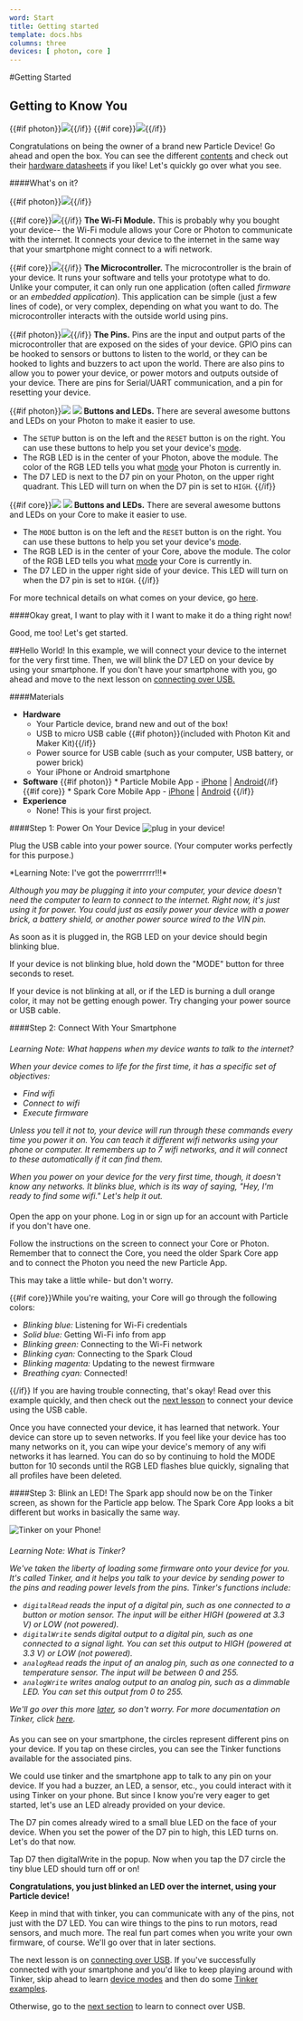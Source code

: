 ```yaml
---
word: Start
title: Getting started
template: docs.hbs
columns: three
devices: [ photon, core ]
---
```


#Getting Started

## Getting to Know You

{{#if photon}}![]({{assets}}/images/photon-in-box.jpg){{/if}}
{{#if core}}![]({{assets}}/images/core-in-box.jpg){{/if}}

Congratulations on being the owner of a brand new Particle Device! Go ahead and open the box. You can see the different [contents](/datasheets/kits) and check out their [hardware datasheets](/datasheets) if you like! Let's quickly go over what you see.

####What's on it?

{{#if photon}}![]({{assets}}/images/photon-module.jpg){{/if}}

{{#if core}}![]({{assets}}/images/core-module.jpg){{/if}}
**The Wi-Fi Module.** This is probably why you bought your device-- the Wi-Fi module allows your Core or Photon to communicate with the internet. It connects your device to the internet in the same way that your smartphone might connect to a wifi network.

{{#if core}}![]({{assets}}/images/core-microcontroller.jpg){{/if}}
**The Microcontroller.** The microcontroller is the brain of your device. It runs your software and tells your prototype what to do. Unlike your computer, it can only run one application (often called *firmware* or an *embedded application*). This application can be simple (just a few lines of code), or very complex, depending on what you want to do. The microcontroller interacts with the outside world using pins.

{{#if photon}}![]({{assets}}/images/photon-pinout.png){{/if}}
**The Pins.** Pins are the input and output parts of the microcontroller that are exposed on the sides of your device. GPIO pins can be hooked to sensors or buttons to listen to the world, or they can be hooked to lights and buzzers to act upon the world. There are also pins to allow you to power your device, or power motors and outputs outside of your device. There are pins for Serial/UART communication, and a pin for resetting your device.

{{#if photon}}![]({{assets}}/images/photon-buttons.jpg) 
![]({{assets}}/images/photon-leds.jpg) 
**Buttons and LEDs.** There are several awesome buttons and LEDs on your Photon to make it easier to use.
- The `SETUP` button is on the left and the `RESET` button is on the right. You can use these buttons to help you set your device's [mode](/guide/modes).
- The RGB LED is in the center of your Photon, above the module. The color of the RGB LED tells you what [mode](/guide/modes) your Photon is currently in.
- The D7 LED is next to the D7 pin on your Photon, on the upper right quadrant. This LED will turn on when the D7 pin is set to `HIGH`.
{{/if}}


{{#if core}}![]({{assets}}/images/core-buttons.jpg)
![]({{assets}}/images/core-leds.jpg)
**Buttons and LEDs.** There are several awesome buttons and LEDs on your Core to make it easier to use.
- The `MODE` button is on the left and the `RESET` button is on the right. You can use these buttons to help you set your device's [mode](/guide/modes).
- The RGB LED is in the center of your Core, above the module. The color of the RGB LED tells you what [mode](/guide/modes) your Core is currently in.
- The D7 LED in the upper right side of your device. This LED will turn on when the D7 pin is set to `HIGH`.
{{/if}}

For more technical details on what comes on your device, go [here](/datasheets).

####Okay great, I want to play with it I want to make it do a thing right now!

Good, me too! Let's get started.

##Hello World!
In this example, we will connect your device to the internet for the very first time. Then, we will blink the D7 LED on your device by using your smartphone. If you don't have your smartphone with you, go ahead and move to the next lesson on [connecting over USB.](/guide/connect)

####Materials
* **Hardware**
    * Your Particle device, brand new and out of the box!
    * USB to micro USB cable {{#if photon}}(included with Photon Kit and Maker Kit){{/if}}
    * Power source for USB cable (such as your computer, USB battery, or power brick)
    * Your iPhone or Android smartphone
* **Software**
{{#if photon}}    * Particle Mobile App - [iPhone](https://itunes.apple.com/us/app/particle-build-photon-electron/id991459054?ls=1&mt=8) | [Android](https://play.google.com/store/apps/details?id=io.particle.android.app){/if}
{{#if core}}    * Spark Core Mobile App - [iPhone](https://itunes.apple.com/us/app/spark-core/id760157884) | [Android](https://play.google.com/store/apps/details?id=io.spark.core.android) {{/if}}
* **Experience**
    * None! This is your first project.

####Step 1: Power On Your Device
![plug in your device!]({{assets}}/images/photon-plugged-in.jpg)

Plug the USB cable into your power source. (Your computer works perfectly for this purpose.)

<div class="boxed">
*Learning Note: I've got the powerrrrrr!!!*

*Although you may be plugging it into your computer,  your device doesn't need the computer to learn to connect to the internet. Right now, it's just using it for power. You could just as easily power your device with a power brick, a battery shield, or another power source wired to the VIN pin.*
</div> 

As soon as it is plugged in, the RGB LED on your device should begin blinking blue.

If your device is not blinking blue, hold down the "MODE" button for three seconds to reset.

If your device is not blinking at all, or if the LED is burning a dull orange color, it may not be getting enough power. Try changing your power source or USB cable.

####Step 2: Connect With Your Smartphone

#### 
*Learning Note: What happens when my device wants to talk to the internet?*

*When your device comes to life for the first time, it has a specific set of objectives:*
* *Find wifi*
* *Connect to wifi*
* *Execute firmware*

*Unless you tell it not to, your device will run through these commands every time you power it on. You can teach it different wifi networks using your phone or computer. It remembers up to 7 wifi networks, and it will connect to these automatically if it can find them.*

*When you power on your device for the very first time, though, it doesn't know any networks. It blinks blue, which is its way of saying, "Hey, I'm ready to find some wifi." Let's help it out.*
#### 

Open the app on your phone. Log in or sign up for an account with Particle if you don't have one.

Follow the instructions on the screen to connect your Core or Photon. Remember that to connect the Core, you need the older Spark Core app and to connect the Photon you need the new Particle App.

This may take a little while- but don't worry.

{{#if core}}While you're waiting, your Core will go through the following colors:

* *Blinking blue:* Listening for Wi-Fi credentials
* *Solid blue:* Getting Wi-Fi info from app
* *Blinking green:* Connecting to the Wi-Fi network
* *Blinking cyan:* Connecting to the Spark Cloud
* *Blinking magenta:* Updating to the newest firmware
* *Breathing cyan:* Connected!

{{/if}}
If you are having trouble connecting, that's okay! Read over this example quickly, and then check out the [next lesson](/guide/connect) to connect your device using the USB cable.

Once you have connected your device, it has learned that network. Your device can store up to seven networks. If you feel like your device has too many networks on it, you can wipe your device's memory of any wifi networks it has learned. You can do so by continuing to hold the MODE button for 10 seconds until the RGB LED flashes blue quickly, signaling that all profiles have been deleted.

####Step 3: Blink an LED!
The Spark app should now be on the Tinker screen, as shown for the Particle app below. The Spark Core App looks a bit different but works in basically the same way.

![Tinker on your Phone!]({{assets}}/images/tinker.png)

#### 
*Learning Note: What is Tinker?*

*We've taken the liberty of loading some firmware onto your device for you. It's called Tinker, and it helps you talk to your device by sending power to the pins and reading power levels from the pins. Tinker's functions include:*
* *`digitalRead` reads the input of a digital pin, such as one connected to a button or motion sensor. The input will be either HIGH (powered at 3.3 V) or LOW (not powered).*
* *`digitalWrite` sends digital output to a digital pin, such as one connected to a signal light. You can set this output to HIGH (powered at 3.3 V) or LOW (not powered).*
* *`analogRead` reads the input of an analog pin, such as one connected to a temperature sensor. The input will be between 0 and 255.*
* *`analogWrite` writes analog output to an analog pin, such as a dimmable LED. You can set this output from 0 to 255.*

*We'll go over this more [later](/guide/tinker), so don't worry. For more documentation on Tinker, click [here](/reference/tinker).*
#### 

As you can see on your smartphone, the circles represent different pins on your device. If you tap on these circles, you can see the Tinker functions available for the associated pins.

We could use tinker and the smartphone app to talk to any pin on your device. If you had a buzzer, an LED, a sensor, etc., you could interact with it using Tinker on your phone. But since I know you're very eager to get started, let's use an LED already provided on your device.

The D7 pin comes already wired to a small blue LED on the face of your device. When you set the power of the D7 pin to high, this LED turns on. Let's do that now.

Tap D7 then digitalWrite in the popup. Now when you tap the D7 circle the tiny blue LED should turn off or on!

**Congratulations, you just blinked an LED over the internet, using your Particle device!**


Keep in mind that with tinker, you can communicate with any of the pins, not just with the D7 LED. You can wire things to the pins to run motors, read sensors, and much more. The real fun part comes when you write your own firmware, of course. We'll go over that in later sections.

The next lesson is on [connecting over USB](/guide/photon/connect). If you've successfully connected with your smartphone and you'd like to keep playing around with Tinker, skip ahead to learn [device modes](/guide/photon/modes) and then do some [Tinker examples](/guide/photon/tinker).

Otherwise, go to the [next section](/guide/photon/connect) to learn to connect over USB.
